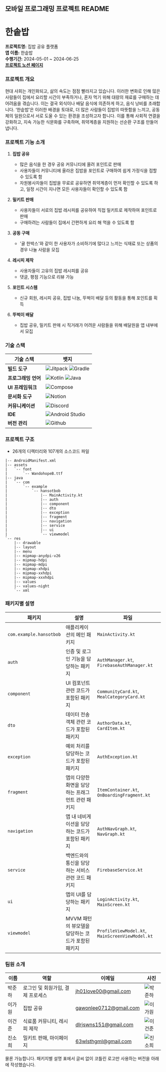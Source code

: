 ## 모바일 프로그래밍 프로젝트 README

# 한솥밥

**프로젝트명:** 집밥 공유 플랫폼  
**앱 이름:** 한솥밥  
**수행기간:** 2024-05-01 ~ 2024-06-25 <br/>
**[프로젝트 노션 페이지](https://dandelion-savory-5fa.notion.site/6482d519f98c46bdb0591e13acb98ec4?pvs=4)** 

### 프로젝트 개요

현대 사회는 개인화되고, 삶의 속도는 점점 빨라지고 있습니다. 이러한 변화로 인해 많은 사람들이 집에서 요리할 시간이 부족하거나, 혼자 먹기 위해 대량의 재료를 구매하는 데 어려움을 겪습니다. 이는 결국 외식이나 배달 음식에 의존하게 하고, 음식 낭비를 초래합니다. ‘한솥밥’은 이러한 배경을 토대로, 더 많은 사람들이 집밥의 따뜻함을 느끼고, 공동체의 일원으로서 서로 도울 수 있는 환경을 조성하고자 합니다. 이를 통해 사회적 연결을 강화하고, 지속 가능한 식문화를 구축하며, 취약계층을 지원하는 선순환 구조를 만들어냅니다.

### 프로젝트 기능 소개

1. **집밥 공유**
   - 많은 음식을 한 경우 공유 커뮤니티에 올려 포인트로 판매
   - 사용자들이 커뮤니티에 올라온 집밥을 포인트로 구매하여 쉽게 가정식을 접할 수 있도록 함
   - 자원봉사자들이 집밥을 무료로 공유하면 취약계층이 먼저 확인할 수 있도록 하고, 일정 시간이 지나면 모든 사용자들이 확인할 수 있도록 함

2. **밀키트 판매**
   - 사용자들이 서로의 집밥 레시피를 공유하여 직접 밀키트로 제작하여 포인트로 판매
   - 구매하려는 사람들이 집에서 간편하게 요리 해 먹을 수 있도록 함

3. **공동 구매**
   - '귤 한박스'와 같이 한 사용자가 소비하기에 많다고 느끼는 식재료 또는 상품의 경우 나눌 사람을 모집

4. **레시피 제작**
   - 사용자들이 고유의 집밥 레시피를 공유
   - 댓글, 평점 기능으로 리뷰 가능

5. **포인트 시스템**
   - 신규 회원, 레시피 공유, 집밥 나눔, 뚜벅이 배달 등의 활동을 통해 포인트를 획득

6. **뚜벅이 배달**
   - 집밥 공유, 밀키트 판매 시 직거래가 어려운 사람들을 위해 배달원을 앱 내부에서 모집

### 기술 스택

| 기술 스택         | 뱃지                                                                                     |
|------------------|------------------------------------------------------------------------------------------|
| **빌드 도구**      | ![Jitpack](https://img.shields.io/badge/Jitpack-1E8CBE.svg?style=for-the-badge&logo=jitpack) ![Gradle](https://img.shields.io/badge/Gradle-02303A.svg?style=for-the-badge&logo=gradle) |
| **프로그래밍 언어** | ![Kotlin](https://img.shields.io/badge/Kotlin-0095D5.svg?style=for-the-badge&logo=kotlin) ![Java](https://img.shields.io/badge/Java-FC4C02.svg?style=for-the-badge&logo=java)|
| **UI 프레임워크**  | ![Compose](https://img.shields.io/badge/Compose-0288D1.svg?style=for-the-badge&logo=jetpack-compose) |
| **문서화 도구**    | ![Notion](https://img.shields.io/badge/Notion-000000.svg?style=for-the-badge&logo=notion) |
| **커뮤니케이션**   | ![Discord](https://img.shields.io/badge/Discord-5865F2.svg?style=for-the-badge&logo=discord) |
| **IDE**           | ![Android Studio](https://img.shields.io/badge/Android_Studio-3DDC84.svg?style=for-the-badge&logo=android-studio) |
| **버전 관리**      | ![Github](https://img.shields.io/badge/Github-181717.svg?style=for-the-badge&logo=github) |

### 프로젝트 구조
 - 26개의 디렉터리와 107개의 소스코드 파일

```
|-- AndroidManifest.xml
|-- assets
|   `-- font
|       `-- WandohopeB.ttf
|-- java
|   `-- com
|       `-- example
|           `-- hansotbob
|               |-- MainActivity.kt
|               |-- auth
|               |-- component
|               |-- dto
|               |-- exception
|               |-- fragment
|               |-- navigation
|               |-- service
|               |-- ui
|               `-- viewmodel
`-- res
    |-- drawable
    |-- layout
    |-- menu
    |-- mipmap-anydpi-v26
    |-- mipmap-hdpi
    |-- mipmap-mdpi
    |-- mipmap-xhdpi
    |-- mipmap-xxhdpi
    |-- mipmap-xxxhdpi
    |-- values
    |-- values-night
    `-- xml
```

### 패키지별 설명

| 패키지                 | 설명                                    | 파일                  |
|----------------------|---------------------------------------|---------------------|
| `com.example.hansotbob` | 애플리케이션의 메인 패키지                     | `MainActivity.kt`     |
| `auth`               | 인증 및 로그인 기능을 담당하는 패키지              | `AuthManager.kt`, `FirebaseAuthManager.kt` |
| `component`          | UI 컴포넌트 관련 코드가 포함된 패키지               | `CommunityCard.kt`, `MealCategoryCard.kt` |
| `dto`                | 데이터 전송 객체 관련 코드가 포함된 패키지           | `AuthorData.kt`, `CardItem.kt`             |
| `exception`          | 예외 처리를 담당하는 코드가 포함된 패키지            | `AuthException.kt`                         |
| `fragment`           | 앱의 다양한 화면을 담당하는 프래그먼트 관련 패키지   | `ItemContainer.kt`, `OnBoardingFragment.kt` |
| `navigation`         | 앱 내 네비게이션을 담당하는 코드가 포함된 패키지      | `AuthNavGraph.kt`, `NavGraph.kt`            |
| `service`            | 백엔드와의 통신을 담당하는 서비스 관련 코드 패키지    | `FirebaseService.kt`                       |
| `ui`                 | 앱의 UI를 담당하는 패키지                        | `LoginActivity.kt`, `MainScreen.kt`         |
| `viewmodel`          | MVVM 패턴의 뷰모델을 담당하는 코드가 포함된 패키지   | `ProfileViewModel.kt`, `MainScreenViewModel.kt` |


### 팀원 소개

| 이름     | 역할                            | 이메일               | 사진             |
|--------|-------------------------------|--------------------|----------------|
| 박준하  | 로그인 및 회원가입, 결제 프로세스 | jh01love00@gmail.com  | ![박준하](link_to_image) |
| 이가원  | 집밥 공유                       | gawonlee0712@gmail.com  | ![이가원](link_to_image) |
| 이건준  | 식료품 커뮤니티, 레시피 제작       | dlrjswns151@gmail.com | ![이건준](link_to_image) |
| 진소희  | 밀키트 판매, 마이페이지            | 63wlsthgml@gmail.com  | ![진소희](link_to_image) |
물론 가능합니다. 패키지별 설명 표에서 글씨 없이 코틀린 로고만 사용하는 버전을 아래에 작성했습니다.


